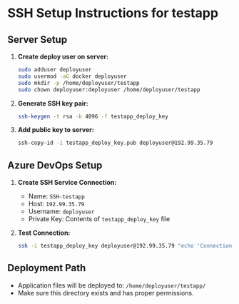# SSH Setup Instructions for testapp

## Server Setup

1. **Create deploy user on server:**
   ```bash
   sudo adduser deployuser
   sudo usermod -aG docker deployuser
   sudo mkdir -p /home/deployuser/testapp
   sudo chown deployuser:deployuser /home/deployuser/testapp
   ```

2. **Generate SSH key pair:**
   ```bash
   ssh-keygen -t rsa -b 4096 -f testapp_deploy_key
   ```

3. **Add public key to server:**
   ```bash
   ssh-copy-id -i testapp_deploy_key.pub deployuser@192.99.35.79
   ```

## Azure DevOps Setup

1. **Create SSH Service Connection:**
   - Name: `SSH-testapp`
   - Host: `192.99.35.79`
   - Username: `deployuser`
   - Private Key: Contents of `testapp_deploy_key` file

2. **Test Connection:**
   ```bash
   ssh -i testapp_deploy_key deployuser@192.99.35.79 "echo 'Connection successful for testapp'"
   ```

## Deployment Path
- Application files will be deployed to: `/home/deployuser/testapp/`
- Make sure this directory exists and has proper permissions.

